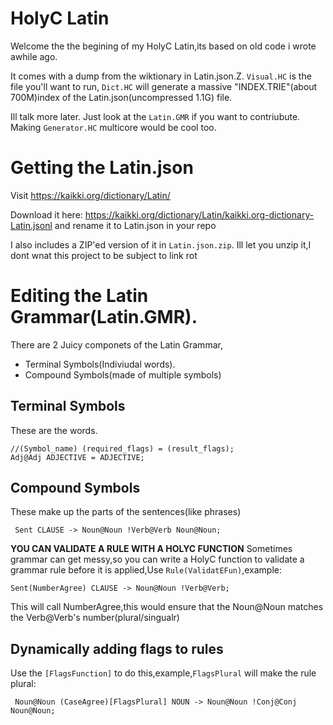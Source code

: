 # HolyC Latin
  Welcome the the begining of my HolyC Latin,its based on old code i wrote awhile ago.

  It comes with a dump from the wiktionary in Latin.json.Z. `Visual.HC` is the file you'll want to run, `Dict.HC` will generate  a massive "INDEX.TRIE"(about 700M)index of the Latin.json(uncompressed 1.1G) file.

  Ill talk more later. Just look at the `Latin.GMR` if you want to contriubute. Making `Generator.HC` multicore would be cool too.

# Getting the Latin.json

  Visit https://kaikki.org/dictionary/Latin/

   Download it here: https://kaikki.org/dictionary/Latin/kaikki.org-dictionary-Latin.jsonl and rename it to Latin.json in your repo

  I also includes a ZIP'ed version of it in `Latin.json.zip`. Ill let you unzip it,I dont wnat this project to be subject to link rot
# Editing the Latin Grammar(Latin.GMR).

  There are 2 Juicy componets of the Latin Grammar,
   - Terminal Symbols(Indiviudal words).
   - Compound Symbols(made of multiple symbols) 
## Terminal Symbols
These are the words.

```
//(Symbol_name) (required_flags) = (result_flags);
Adj@Adj ADJECTIVE = ADJECTIVE;
```

## Compound Symbols
 These make up the parts of the sentences(like phrases)

```	
 Sent CLAUSE -> Noun@Noun !Verb@Verb Noun@Noun;
```
 
 
 **YOU CAN VALIDATE A RULE WITH A HOLYC FUNCTION**
 Sometimes grammar can get messy,so you can write a HolyC function to validate a grammar rule before it is applied,Use `Rule(ValidatEFun)`,example:

```
Sent(NumberAgree) CLAUSE -> Noun@Noun !Verb@Verb;
``` 

 This will call NumberAgree,this would ensure that the Noun@Noun matches the Verb@Verb's number(plural/singualr)  
 
 ## Dynamically adding flags to rules
	
 Use the `[FlagsFunction]` to do this,example,`FlagsPlural` will make the rule plural:

```
 Noun@Noun (CaseAgree)[FlagsPlural] NOUN -> Noun@Noun !Conj@Conj Noun@Noun;
```
